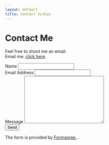 ```yaml
---
layout: default
title: Contact Vickie
---
```


<div id="contact">
  <h1 class="pageTitle">Contact Me</h1>
  <div class="contactContent">
    <p class="intro">Feel free to shoot me an email. <br>
      Email me:  <a href="mailto:poynterv@sbcglobal.net">click here</a>. <br>
    </p>
  </div>
</div>
    <form action="http://formspree.io/poynterv@sbcglobal.net" method="POST">
      <label for="name">Name</label>    
      <input type="text" id="name" name="name" class="full-width"><br>
      <label for="email">Email Address</label>
      <input type="email" id="email" name="_replyto" class="full-width"><br>
      <label for="message">Message</label>
      <textarea name="message" id="message" cols="30" rows="10" class="full-width"></textarea><br>
      <input type="submit" value="Send" class="button">
    </form>

  <p> The form is provided by <a href="http://formspree.io/">Formspree.</a> .</p>

